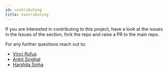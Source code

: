 ```yaml
---
id: contributing
title: Contributing
---
```


If you are interested in contributing to this project, have a look at the issues in the Issues of the section, fork the repo and raise a PR to the main repo.

For any further questions reach out to:

- [Vinci Rufus](vinci.rufus1@publicissapient.com)
- [Ankit Singhal](ankit.singhal@publicissapient.com)
- [Harshita Sinha](harshita.sinha@publicissapient.com)
